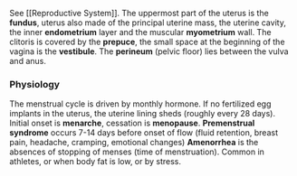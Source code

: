 See [[Reproductive System]]. The uppermost part of the uterus is the **fundus**, uterus also made of the principal uterine mass, the uterine cavity, the inner **endometrium** layer and the muscular **myometrium** wall.
The clitoris is covered by the **prepuce**, the small space at the beginning of the vagina is the **vestibule**. The **perineum** (pelvic floor) lies between the vulva and anus.

### Physiology
The menstrual cycle is driven by monthly hormone. If no fertilized egg implants in the uterus, the uterine lining sheds (roughly every 28 days). Initial onset is **menarche**, cessation is **menopause**. **Premenstrual syndrome** occurs 7-14 days before onset of flow (fluid retention, breast pain, headache, cramping, emotional changes)
**Amenorrhea** is the absences of stopping of menses (time of menstruation). Common in athletes, or when body fat is low, or by stress.
